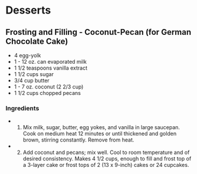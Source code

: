 # Desserts

## Frosting and Filling - Coconut-Pecan (for German Chocolate Cake)

* 4 egg-yolk
* 1 - 12 oz. can evaporated milk
* 1 1/2 teaspoons vanilla extract
* 1 1/2 cups sugar
* 3/4 cup butter
* 1 - 7 oz. coconut (2 2/3 cup)
* 1 1/2 cups chopped pecans

### Ingredients

* 1. Mix milk, sugar, butter, egg yokes, and vanilla in large saucepan. Cook on medium heat 12 minutes or until thickened and golden brown, stirring constantly. Remove from heat.
* 2. Add coconut and pecans; mix well. Cool to room temperature and of desired consistency. Makes 4 1/2 cups, enough to fill and frost top of a 3-layer cake or frost tops of 2 (13 x 9-inch) cakes or 24 cupcakes.

